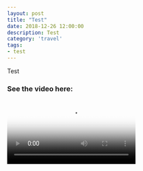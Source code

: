 ```yaml
---
layout: post
title: "Test"
date: 2018-12-26 12:00:00
description: Test
category: 'travel'
tags:
- test
---
```


Test

### See the video here:

<div class="embed-bg">
  <div class="video-embed">
    <script src="https://cdn.plyr.io/3.4.7/plyr.polyfilled.js"></script>	
    <script>const player = new Plyr('#player', {captions: {active: true}}); window.player = player;</script>
    <video id="player" controls crossorigin playsinline poster="https://cdn.plyr.io/static/demo/View_From_A_Blue_Moon_Trailer-HD.jpg">
	  <source src="https://cdn.plyr.io/static/demo/View_From_A_Blue_Moon_Trailer-576p.mp4" type="video/mp4" size="576">
	  <source src="https://cdn.plyr.io/static/demo/View_From_A_Blue_Moon_Trailer-720p.mp4" type="video/mp4" size="720">
	  <source src="https://cdn.plyr.io/static/demo/View_From_A_Blue_Moon_Trailer-1080p.mp4" type="video/mp4" size="1080">
	  <track kind="captions" label="English" srclang="en" src="https://cdn.plyr.io/static/demo/View_From_A_Blue_Moon_Trailer-HD.en.vtt" default>
	  <track kind="captions" label="Français" srclang="fr" src="https://cdn.plyr.io/static/demo/View_From_A_Blue_Moon_Trailer-HD.fr.vtt">
	  <!-- Fallback for browsers that don't support the <video> element -->
	  <a href="https://cdn.plyr.io/static/demo/View_From_A_Blue_Moon_Trailer-576p.mp4" download>Download</a>
  </video>
  </div>
</div>
